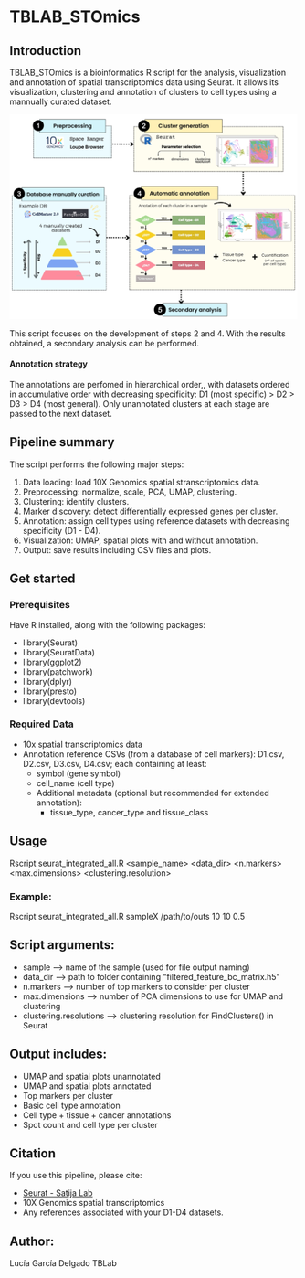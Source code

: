 # TBLAB_STOmics

## Introduction
TBLAB_STOmics is a bioinformatics R script for the analysis, visualization and annotation of spatial transcriptomics data using Seurat. It allows its visualization, clustering and annotation of clusters to cell types using a mannually curated dataset.

![General workflow](workflow.jpeg)

This script focuses on the development of steps 2 and 4. With the results obtained, a secondary analysis can be performed.


#### Annotation strategy
The annotations are perfomed in hierarchical order,, with datasets ordered in accumulative order with decreasing specificity: D1 (most specific) > D2 > D3 > D4 (most general). Only unannotated clusters at each stage are passed to the next dataset.

## Pipeline summary
The script performs the following major steps:
1. Data loading: load 10X Genomics spatial stranscriptomics data.
2. Preprocessing: normalize, scale, PCA, UMAP, clustering.
3. Clustering: identify clusters.
4. Marker discovery: detect differentially expressed genes per cluster.
5. Annotation: assign cell types using reference datasets with decreasing specificity (D1 - D4).
6. Visualization: UMAP, spatial plots with and without annotation.
7. Output: save results including CSV files and plots.


## Get started
### Prerequisites
Have R installed, along with the following packages:
- library(Seurat)
- library(SeuratData)
- library(ggplot2)
- library(patchwork)
- library(dplyr)
- library(presto)
- library(devtools)


### Required Data
- 10x spatial transcriptomics data
- Annotation reference CSVs (from a database of cell markers): D1.csv, D2.csv, D3.csv, D4.csv; each containing at least:
  - symbol (gene symbol)
  - cell_name (cell type)
  - Additional metadata (optional but recommended for extended annotation):
    - tissue_type, cancer_type and tissue_class


## Usage
Rscript seurat_integrated_all.R <sample_name> <data_dir> <n.markers> <max.dimensions> <clustering.resolution>

### Example:
Rscript seurat_integrated_all.R sampleX /path/to/outs 10 10 0.5

## Script arguments:
- sample --> name of the sample (used for file output naming)
- data_dir --> path to folder containing "filtered_feature_bc_matrix.h5"
- n.markers --> number of top markers to consider per cluster
- max.dimensions --> number of PCA dimensions to use for UMAP and clustering
- clustering.resolutions --> clustering resolution for FindClusters() in Seurat

## Output includes:
- UMAP and spatial plots unannotated
- UMAP and spatial plots annotated
- Top markers per cluster
- Basic cell type annotation
- Cell type + tissue + cancer annotations
- Spot count and cell type per cluster


## Citation
If you use this pipeline, please cite:
- [Seurat - Satija Lab](https://satijalab.org/seurat/)
- 10X Genomics spatial transcriptomics
- Any references associated with your D1-D4 datasets.

## Author:
Lucía García Delgado
TBLab
 


    

